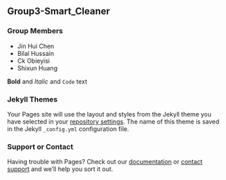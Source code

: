 ## Group3-Smart_Cleaner



### Group Members




- Jin Hui Chen
- Bilal Hussain
- Ck Obieyisi
- Shixun Huang

**Bold** and _Italic_ and `Code` text



### Jekyll Themes

Your Pages site will use the layout and styles from the Jekyll theme you have selected in your [repository settings](https://github.com/JHChen3/Group3.github.io/settings). The name of this theme is saved in the Jekyll `_config.yml` configuration file.

### Support or Contact

Having trouble with Pages? Check out our [documentation](https://help.github.com/categories/github-pages-basics/) or [contact support](https://github.com/contact) and we’ll help you sort it out.

